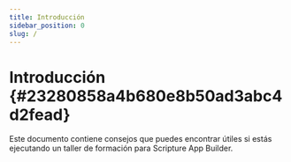```yaml
---
title: Introducción
sidebar_position: 0
slug: /
---
```


# Introducción {#23280858a4b680e8b50ad3abc4d2fead}

Este documento contiene consejos que puedes encontrar útiles si estás ejecutando un taller de formación para Scripture App Builder.

